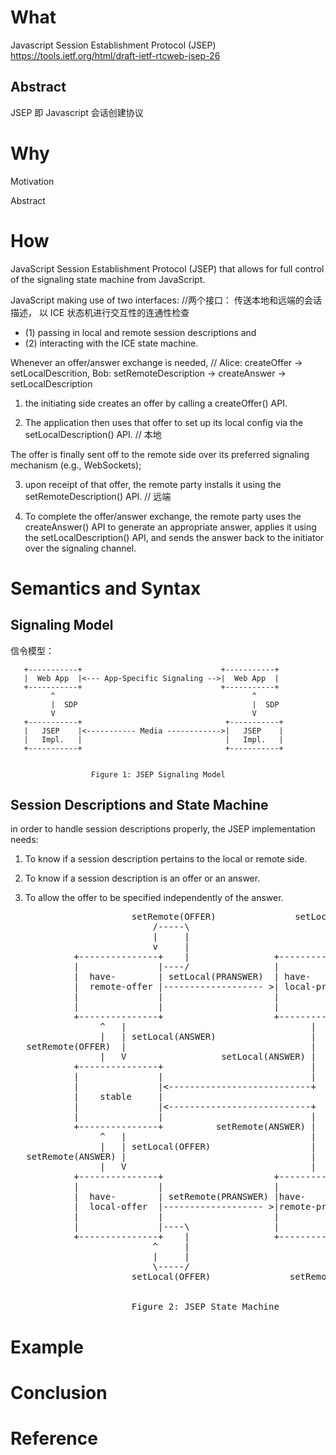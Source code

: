 

# What

Javascript Session Establishment Protocol (JSEP)
https://tools.ietf.org/html/draft-ietf-rtcweb-jsep-26

## Abstract

JSEP 即 Javascript 会话创建协议

# Why

Motivation

Abstract

# How

JavaScript Session Establishment Protocol (JSEP) that allows for full control of the signaling state machine from JavaScript. 

JavaScript making use of two interfaces:  //两个接口： 传送本地和远端的会话描述， 以 ICE 状态机进行交互性的连通性检查

* (1) passing in local and remote session descriptions and 
* (2) interacting with the ICE state machine.  


Whenever an offer/answer exchange is needed,  // Alice: createOffer -> setLocalDescrition, Bob: setRemoteDescription -> createAnswer -> setLocalDescription

1. the initiating side creates an offer by calling a createOffer() API.  

2. The application then uses that offer to set up its local config via the  setLocalDescription() API.  // 本地

The offer is finally sent off to the remote side over its preferred signaling mechanism (e.g., WebSockets); 

3. upon receipt of that offer, the remote party installs it using the setRemoteDescription() API.  // 远端

4.  To complete the offer/answer exchange, the remote party uses the createAnswer() API to generate an appropriate answer, 
applies it using the setLocalDescription() API, and sends the answer back to the  initiator over the signaling channel.


# Semantics and Syntax

## Signaling Model

信令模型：

       +-----------+                               +-----------+
       |  Web App  |<--- App-Specific Signaling -->|  Web App  |
       +-----------+                               +-----------+
             ^                                            ^
             |  SDP                                       |  SDP
             V                                            V
       +-----------+                                +-----------+
       |   JSEP    |<----------- Media ------------>|   JSEP    |
       |   Impl.   |                                |   Impl.   |
       +-----------+                                +-----------+


                      Figure 1: JSEP Signaling Model


## Session Descriptions and State Machine

in order to handle session descriptions properly, the JSEP implementation needs:

   1.  To know if a session description pertains to the local or remote
       side.

   2.  To know if a session description is an offer or an answer.

   3.  To allow the offer to be specified independently of the answer.


<pre>
                       setRemote(OFFER)               setLocal(PRANSWER)
                           /-----\                               /-----\
                           |     |                               |     |
                           v     |                               v     |
            +---------------+    |                +---------------+    |
            |               |----/                |               |----/
            |  have-        | setLocal(PRANSWER)  | have-         |
            |  remote-offer |------------------- >| local-pranswer|
            |               |                     |               |
            |               |                     |               |
            +---------------+                     +---------------+
                 ^   |                                   |
                 |   | setLocal(ANSWER)                  |
   setRemote(OFFER)  |                                   |
                 |   V                  setLocal(ANSWER) |
            +---------------+                            |
            |               |                            |
            |               |<---------------------------+
            |    stable     |
            |               |<---------------------------+
            |               |                            |
            +---------------+          setRemote(ANSWER) |
                 ^   |                                   |
                 |   | setLocal(OFFER)                   |
   setRemote(ANSWER) |                                   |
                 |   V                                   |
            +---------------+                     +---------------+
            |               |                     |               |
            |  have-        | setRemote(PRANSWER) |have-          |
            |  local-offer  |------------------- >|remote-pranswer|
            |               |                     |               |
            |               |----\                |               |----\
            +---------------+    |                +---------------+    |
                           ^     |                               ^     |
                           |     |                               |     |
                           \-----/                               \-----/
                       setLocal(OFFER)               setRemote(PRANSWER)


                       Figure 2: JSEP State Machine
</pre>


# Example


# Conclusion


# Reference


